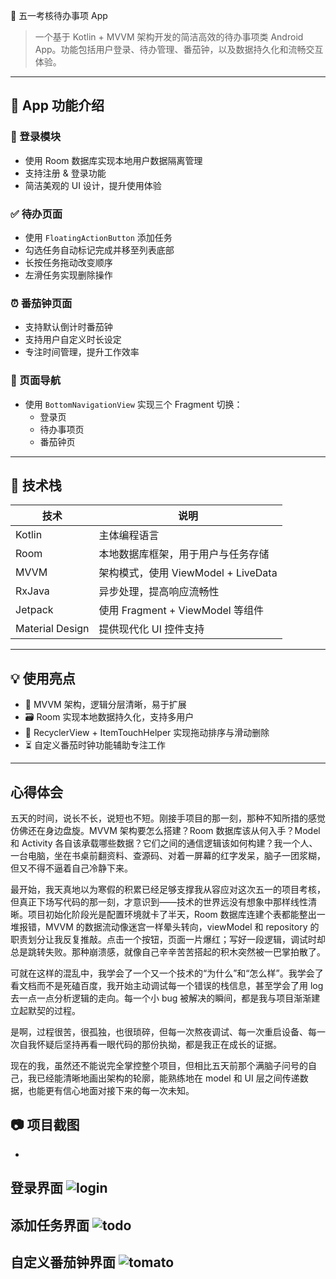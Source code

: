 🌟 五一考核待办事项 App

> 一个基于 Kotlin + MVVM 架构开发的简洁高效的待办事项类 Android App。功能包括用户登录、待办管理、番茄钟，以及数据持久化和流畅交互体验。

---

## 📱 App 功能介绍

### 🔐 登录模块
- 使用 Room 数据库实现本地用户数据隔离管理
- 支持注册 & 登录功能
- 简洁美观的 UI 设计，提升使用体验

### ✅ 待办页面
- 使用 `FloatingActionButton` 添加任务
- 勾选任务自动标记完成并移至列表底部
- 长按任务拖动改变顺序
- 左滑任务实现删除操作

### ⏰ 番茄钟页面
- 支持默认倒计时番茄钟
- 支持用户自定义时长设定
- 专注时间管理，提升工作效率

### 🔁 页面导航
- 使用 `BottomNavigationView` 实现三个 Fragment 切换：
  - 登录页
  - 待办事项页
  - 番茄钟页

---

## 🧩 技术栈

| 技术       | 说明                            |
|------------|---------------------------------|
| Kotlin     | 主体编程语言                    |
| Room       | 本地数据库框架，用于用户与任务存储 |
| MVVM       | 架构模式，使用 ViewModel + LiveData |
| RxJava     | 异步处理，提高响应流畅性         |
| Jetpack    | 使用 Fragment + ViewModel 等组件 |
| Material Design | 提供现代化 UI 控件支持       |

---

## 💡 使用亮点

- 🧠 MVVM 架构，逻辑分层清晰，易于扩展
- 🗃 Room 实现本地数据持久化，支持多用户
- 🔁 RecyclerView + ItemTouchHelper 实现拖动排序与滑动删除
- ⏳ 自定义番茄时钟功能辅助专注工作

---

## 心得体会
五天的时间，说长不长，说短也不短。刚接手项目的那一刻，那种不知所措的感觉仿佛还在身边盘旋。MVVM 架构要怎么搭建？Room 数据库该从何入手？Model 和 Activity 各自该承载哪些数据？它们之间的通信逻辑该如何构建？我一个人、一台电脑，坐在书桌前翻资料、查源码、对着一屏幕的红字发呆，脑子一团浆糊，但又不得不逼着自己冷静下来。

最开始，我天真地以为寒假的积累已经足够支撑我从容应对这次五一的项目考核，但真正下场写代码的那一刻，才意识到——技术的世界远没有想象中那样线性清晰。项目初始化阶段光是配置环境就卡了半天，Room 数据库连建个表都能整出一堆报错，MVVM 的数据流动像迷宫一样晕头转向，viewModel 和 repository 的职责划分让我反复推敲。点击一个按钮，页面一片爆红；写好一段逻辑，调试时却总是跳转失败。那种崩溃感，就像自己辛辛苦苦搭起的积木突然被一巴掌拍散了。

可就在这样的混乱中，我学会了一个又一个技术的“为什么”和“怎么样”。我学会了看文档而不是死磕百度，我开始主动调试每一个错误的栈信息，甚至学会了用 log 去一点一点分析逻辑的走向。每一个小 bug 被解决的瞬间，都是我与项目渐渐建立起默契的过程。

是啊，过程很苦，很孤独，也很琐碎，但每一次熬夜调试、每一次重启设备、每一次自我怀疑后坚持再看一眼代码的那份执拗，都是我正在成长的证据。

现在的我，虽然还不能说完全掌控整个项目，但相比五天前那个满脑子问号的自己，我已经能清晰地画出架构的轮廓，能熟练地在 model 和 UI 层之间传递数据，也能更有信心地面对接下来的每一次未知。
## 📷 项目截图
-
 登录界面
![login](picture/login.gif)
-
 添加任务界面
 ![todo](picture/todo.gif)
-
  自定义番茄钟界面
 ![tomato](picture/tomato.gif)
-

